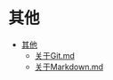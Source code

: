 # 其他

- [其他](./README.md)  
    - [关于Git.md](./%E5%85%B3%E4%BA%8EGit.md)  
    - [关于Markdown.md](./%E5%85%B3%E4%BA%8EMarkdown.md)  